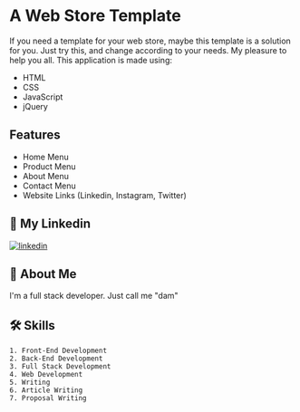 # A Web Store Template

If you need a template for your web store, maybe this template is a solution for you. Just try this, and change according to your needs. My pleasure to help you all. This application is made using:
- HTML
- CSS
- JavaScript
- jQuery


## Features

- Home Menu
- Product Menu
- About Menu
- Contact Menu
- Website Links (Linkedin, Instagram, Twitter)

## 🔗 My Linkedin
[![linkedin](https://img.shields.io/badge/linkedin-0A66C2?style=for-the-badge&logo=linkedin&logoColor=white)](https://www.linkedin.com/in/pangeran-saddam-husain-2b5096207/)

## 🚀 About Me
I'm a full stack developer. Just call me "dam"
## 🛠 Skills
    1. Front-End Development
    2. Back-End Development
    3. Full Stack Development
    4. Web Development
    5. Writing
    6. Article Writing
    7. Proposal Writing

